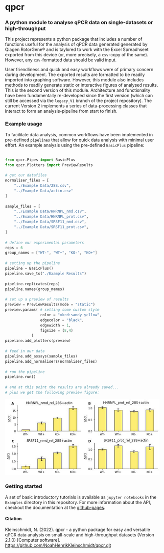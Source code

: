# qpcr
### A python module to analyse qPCR data on single-datasets or high-throughput

This project represents a python package that includes a number of functions useful for the analysis of qPCR data generated generated by Qiagen RotorGene® 
and is taylored to work with the Excel Spreadhseet exported from this device (or, more precisely, a `csv`-copy of the same). However, any `csv`-formatted data should be valid input.

User friendliness and quick and easy workflows were of primary concern during development. The exported results are formatted to be readily imported into graphing software. However, this module also includes methods to readily generate static or interactive figures of analysed results. This is the second version of this module. Architecture and functionality have been fundamentally re-developed since the first version (which can still be accessed via the `legacy_V1` branch of the project repository). The current Version 2 implements a series of data-processing classes that interact to form an analysis-pipeline from start to finish. 

### Example usage
To facilitate data analysis, common workflows have been implemented in pre-defined `pipelines` that allow for quick data analysis with minimal user effort. An example analysis using the pre-defined `BasicPlus` pipeline:

```python

from qpcr.Pipes import BasicPlus
from qpcr.Plotters import PreviewResults

# get our datafiles
normaliser_files = [
    "../Example Data/28S.csv",
    "../Example Data/actin.csv"
]

sample_files = [
    "../Example Data/HNRNPL_nmd.csv",
    "../Example Data/HNRNPL_prot.csv",
    "../Example Data/SRSF11_nmd.csv",
    "../Example Data/SRSF11_prot.csv",
]

# define our experimental parameters
reps = 6
group_names = ["WT-", "WT+", "KO-", "KO+"] 

# setting up the pipeline
pipeline = BasicPlus()
pipeline.save_to("./Example Results")

pipeline.replicates(reps)
pipeline.names(group_names)

# set up a preview of results
preview = PreviewResults(mode = "static")
preview.params( # setting some custom style
                color = "xkcd:sandy yellow", 
                edgecolor = "black", 
                edgewidth = 1, 
                figsize = (8,4)
            )
pipeline.add_plotters(preview)

# feed in our data
pipeline.add_assays(sample_files)
pipeline.add_normalisers(normaliser_files)

# run the pipeline
pipeline.run()

# and at this point the results are already saved...
# plus we get the following preview figure: 
```

![](https://github.com/NoahHenrikKleinschmidt/qpcr/blob/main/Examples/Example%20Results/PreviewResults_1.jpg)

### Getting started
A set of basic introductory tutorials is available as `jupyter notebooks` in the `Examples` directory in this repository. For more information about the API, checkout the documentation at the [github-pages](https://noahhenrikkleinschmidt.github.io/qpcr/index.html).


#### Citation
Kleinschmidt, N. (2022). qpcr - a python package for easy and versatile qPCR data analysis on small-scale and high-throughput datasets (Version 2.1.0) [Computer software]. https://github.com/NoahHenrikKleinschmidt/qpcr.git

<!-- 

## An Example: __qPCR Analysis__ can be so quick 'n easy :-)
```python
import qpcr.Analysis as qA
hnrnpl_nmd = "Example Data/HNRNPL_nmd.csv"
hnrnpl_prot = "Example Data/HNRNPL_prot.csv"
s28 = "Example Data/28S.csv"

groups = ["wt-", "wt+", "ko-", "ko+"]
result = qA.delta_deltaCt([s28, hnrnpl_nmd, hnrnpl_prot], 
                        replicates=6, normaliser="28S",
                        anchor="first", group_names=groups)

qA.preview_results(result)
```
![image](https://user-images.githubusercontent.com/89252165/130353861-98ca0083-383b-45e1-87e1-99f1ab99daf7.png)

> Do these figures not look like what you want? No problem, they're just instant previews, you can quickly generate csv files with your results that you can import into Graphpad Prism or whatever your favourite graphing software happens to be ;-)

### For a detailed introduction, check out the wiki page!

## Now available as a web-app that facilitates quick and versatile (and high-throughput) qPCR data analysis without any coding: <a href = "https://share.streamlit.io/noahhenrikkleinschmidt/qpcr-analyser/main/main.py"> qPCR Analysis Tool </a> -->
